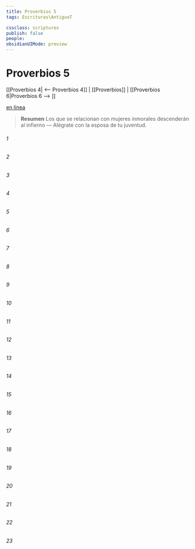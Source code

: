 ```yaml
---
title: Proverbios 5
tags: Escrituras\AntiguoT

cssclass: scriptures
publish: false
people:
obsidianUIMode: preview
---
```


# Proverbios 5
[[Proverbios 4| <-- Proverbios 4]] | [[Proverbios]] | [[Proverbios 6|Proverbios 6 --> ]]

[en línea](https://churchofjesuschrist.org/study/scriptures/ot/prov/5?lang=spa)

> __Resumen__
Los que se relacionan con mujeres inmorales descenderán al infierno — Alégrate con la esposa de tu juventud.

###### 1 


###### 2 


###### 3 


###### 4 


###### 5 


###### 6 


###### 7 


###### 8 


###### 9 


###### 10 


###### 11 


###### 12 


###### 13 


###### 14 


###### 15 


###### 16 


###### 17 


###### 18 


###### 19 


###### 20 


###### 21 


###### 22 


###### 23 


